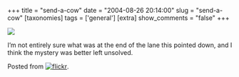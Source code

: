 +++
title = "send-a-cow"
date = "2004-08-26 20:14:00"
slug = "send-a-cow"
[taxonomies]
tags = ['general']
[extra]
show_comments = "false"
+++

[![](http://www.flickr.com/photos/243142_m.jpg)](http://www.flickr.com/photo.gne?id=243142)

 I’m not entirely sure what was at the end of the lane this pointed down, and I think the mystery was better left unsolved.

Posted from [![flickr](http://www.flickr.com/images/flickr_logo_blog.gif)](http://www.flickr.com/r/blogs).

